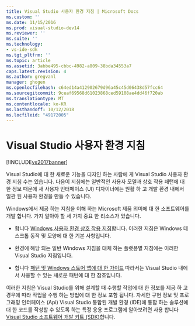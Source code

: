 ```yaml
---
title: Visual Studio 사용자 환경 지침 | Microsoft Docs
ms.custom: ''
ms.date: 11/15/2016
ms.prod: visual-studio-dev14
ms.reviewer: ''
ms.suite: ''
ms.technology:
- vs-ide-sdk
ms.tgt_pltfrm: ''
ms.topic: article
ms.assetid: 3abbe495-cbbc-4982-a809-38bda34553a7
caps.latest.revision: 4
ms.author: gregvanl
manager: ghogen
ms.openlocfilehash: c64ed14a412902679d96a45c45d06438d57fcc64
ms.sourcegitcommit: 9ceaf69568d61023868ced59108ae4dd46f720ab
ms.translationtype: MT
ms.contentlocale: ko-KR
ms.lasthandoff: 10/12/2018
ms.locfileid: "49172005"
---
```

# <a name="visual-studio-user-experience-guidelines"></a>Visual Studio 사용자 환경 지침
[!INCLUDE[vs2017banner](../../includes/vs2017banner.md)]

Visual Studio에 대 한 새로운 기능을 디자인 하는 사람에 게 Visual Studio 사용자 환경 지침 수는 있습니다. 다음이 지침에는 일반적인 사용자 모델과 상호 작용 패턴에 대 한 정보 때문에 새 사용자 인터페이스 (UI) 디자이너에는 원활 하 고 개발 환경 내에서 일관 된 사용자 환경을 만들 수 있습니다.  
  
 Windows에서 제공 하는 지침을 이해 하는 Microsoft 제품 의미에 대 한 소프트웨어를 개발 합니다. 가지 알아야 할 세 가지 중요 한 리소스가 있습니다.  
  
-   합니다 [Windows 사용자 환경 상호 작용 지침](https://msdn.microsoft.com/library/aa511258.aspx)합니다. 이러한 지침은 Windows 데스크톱 동작 및 모양에 대 한 기본 사항입니다.  
  
-   환경에 해당 되는 일반 Windows 지침을 대체 하는 플랫폼별 지침에는 이러한 Visual Studio 지침입니다.  
  
-   합니다 [패턴 및 Windows 스토어 앱에 대 한 가이드](https://dev.windows.com/design/interaction-ux) 따라서는 Visual Studio 내에서 사용할 수 있는 새로운 패턴에 대 한 참조입니다.  
  
 이러한 지침은 Visual Studio를 위해 설계할 때 수행할 작업에 대 한 정보를 제공 하 고 경우에 따라 작업을 수행 하는 방법에 대 한 정보 포함 됩니다. 자세한 구현 정보 및 프로그래밍 인터페이스 (Api) Visual Studio 통합된 개발 환경 (IDE)에 통합 하는 솔루션에 대 한 코드를 작성할 수 있도록 하는 특정 응용 프로그램에 알아보려면 사용 합니다 [Visual Studio 소프트웨어 개발 키트 (SDK)](https://msdn.microsoft.com/library/bb166441.aspx)합니다.

